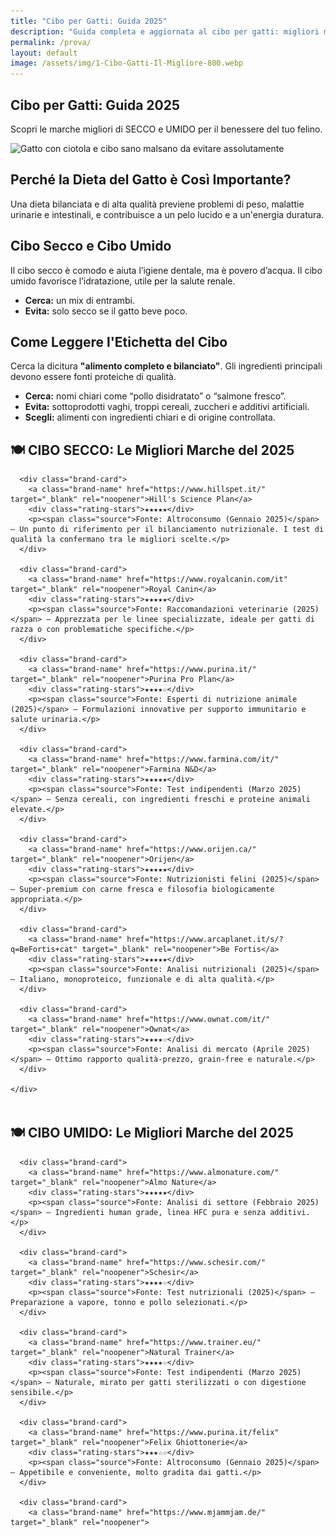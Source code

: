 ```yaml
---
title: "Cibo per Gatti: Guida 2025"
description: "Guida completa e aggiornata al cibo per gatti: migliori marche, ingredienti da evitare e consigli nutrizionali."
permalink: /prova/
layout: default
image: /assets/img/1-Cibo-Gatti-Il-Migliore-800.webp
---
```


<section class="page-prova">

  <div class="intro-flex">
    <div class="intro-text">
      <h1>Cibo per Gatti: Guida 2025</h1>
      <p>Scopri le marche migliori di SECCO e UMIDO per il benessere del tuo felino.</p>
    </div>
    <div class="intro-image">
      <img 
        src="/assets/img/1-Cibo-Gatti-Il-Migliore-800.webp"
        srcset="/assets/img/1-Cibo-Gatti-Il-Migliore-480.webp 480w,
                /assets/img/1-Cibo-Gatti-Il-Migliore-800.webp 800w"
        sizes="(max-width: 600px) 480px, 800px"
        alt="Gatto con ciotola e cibo sano malsano da evitare assolutamente">
    </div>
  </div>

  <div class="content-block">
    <h2>Perché la Dieta del Gatto è Così Importante?</h2>
    <p>Una dieta bilanciata e di alta qualità previene problemi di peso, malattie urinarie e intestinali, e contribuisce a un pelo lucido e a un'energia duratura.</p>
  </div>

  <div class="content-block">
    <h2>Cibo Secco e Cibo Umido</h2>
    <p>Il cibo secco è comodo e aiuta l’igiene dentale, ma è povero d’acqua. Il cibo umido favorisce l’idratazione, utile per la salute renale.</p>
    <ul>
      <li><strong>Cerca:</strong> un mix di entrambi.</li>
      <li><strong>Evita:</strong> solo secco se il gatto beve poco.</li>
    </ul>
  </div>

  <div class="content-block">
    <h2>Come Leggere l'Etichetta del Cibo</h2>
    <p>Cerca la dicitura <strong>"alimento completo e bilanciato"</strong>. Gli ingredienti principali devono essere fonti proteiche di qualità.</p>
    <ul>
      <li><strong>Cerca:</strong> nomi chiari come “pollo disidratato” o “salmone fresco”.</li>
      <li><strong>Evita:</strong> sottoprodotti vaghi, troppi cereali, zuccheri e additivi artificiali.</li>
      <li><strong>Scegli:</strong> alimenti con ingredienti chiari e di origine controllata.</li>
    </ul>
  </div>

  <div class="content-block">
    <h2>🍽️ CIBO SECCO: Le Migliori Marche del 2025</h2>
    <div class="brand-grid">

      <div class="brand-card">
        <a class="brand-name" href="https://www.hillspet.it/" target="_blank" rel="noopener">Hill's Science Plan</a>
        <div class="rating-stars">★★★★★</div>
        <p><span class="source">Fonte: Altroconsumo (Gennaio 2025)</span> — Un punto di riferimento per il bilanciamento nutrizionale. I test di qualità la confermano tra le migliori scelte.</p>
      </div>

      <div class="brand-card">
        <a class="brand-name" href="https://www.royalcanin.com/it" target="_blank" rel="noopener">Royal Canin</a>
        <div class="rating-stars">★★★★★</div>
        <p><span class="source">Fonte: Raccomandazioni veterinarie (2025)</span> — Apprezzata per le linee specializzate, ideale per gatti di razza o con problematiche specifiche.</p>
      </div>

      <div class="brand-card">
        <a class="brand-name" href="https://www.purina.it/" target="_blank" rel="noopener">Purina Pro Plan</a>
        <div class="rating-stars">★★★★☆</div>
        <p><span class="source">Fonte: Esperti di nutrizione animale (2025)</span> — Formulazioni innovative per supporto immunitario e salute urinaria.</p>
      </div>

      <div class="brand-card">
        <a class="brand-name" href="https://www.farmina.com/it/" target="_blank" rel="noopener">Farmina N&D</a>
        <div class="rating-stars">★★★★★</div>
        <p><span class="source">Fonte: Test indipendenti (Marzo 2025)</span> — Senza cereali, con ingredienti freschi e proteine animali elevate.</p>
      </div>

      <div class="brand-card">
        <a class="brand-name" href="https://www.orijen.ca/" target="_blank" rel="noopener">Orijen</a>
        <div class="rating-stars">★★★★★</div>
        <p><span class="source">Fonte: Nutrizionisti felini (2025)</span> — Super-premium con carne fresca e filosofia biologicamente appropriata.</p>
      </div>

      <div class="brand-card">
        <a class="brand-name" href="https://www.arcaplanet.it/s/?q=BeFortis+cat" target="_blank" rel="noopener">Be Fortis</a>
        <div class="rating-stars">★★★★★</div>
        <p><span class="source">Fonte: Analisi nutrizionali (2025)</span> — Italiano, monoproteico, funzionale e di alta qualità.</p>
      </div>

      <div class="brand-card">
        <a class="brand-name" href="https://www.ownat.com/it/" target="_blank" rel="noopener">Ownat</a>
        <div class="rating-stars">★★★★☆</div>
        <p><span class="source">Fonte: Analisi di mercato (Aprile 2025)</span> — Ottimo rapporto qualità-prezzo, grain-free e naturale.</p>
      </div>

    </div>
  </div>

  <div class="content-block" style="margin-top: 3rem;">
    <h2 class="section-title-gradient">🍽️ CIBO UMIDO: Le Migliori Marche del 2025</h2>
    <div class="brand-grid">

      <div class="brand-card">
        <a class="brand-name" href="https://www.almonature.com/" target="_blank" rel="noopener">Almo Nature</a>
        <div class="rating-stars">★★★★★</div>
        <p><span class="source">Fonte: Analisi di settore (Febbraio 2025)</span> — Ingredienti human grade, linea HFC pura e senza additivi.</p>
      </div>

      <div class="brand-card">
        <a class="brand-name" href="https://www.schesir.com/" target="_blank" rel="noopener">Schesir</a>
        <div class="rating-stars">★★★★☆</div>
        <p><span class="source">Fonte: Test nutrizionali (2025)</span> — Preparazione a vapore, tonno e pollo selezionati.</p>
      </div>

      <div class="brand-card">
        <a class="brand-name" href="https://www.trainer.eu/" target="_blank" rel="noopener">Natural Trainer</a>
        <div class="rating-stars">★★★★☆</div>
        <p><span class="source">Fonte: Test indipendenti (Marzo 2025)</span> — Naturale, mirato per gatti sterilizzati o con digestione sensibile.</p>
      </div>

      <div class="brand-card">
        <a class="brand-name" href="https://www.purina.it/felix" target="_blank" rel="noopener">Felix Ghiottonerie</a>
        <div class="rating-stars">★★★☆☆</div>
        <p><span class="source">Fonte: Altroconsumo (Gennaio 2025)</span> — Appetibile e conveniente, molto gradita dai gatti.</p>
      </div>

      <div class="brand-card">
        <a class="brand-name" href="https://www.mjammjam.de/" target="_blank" rel="noopener">

